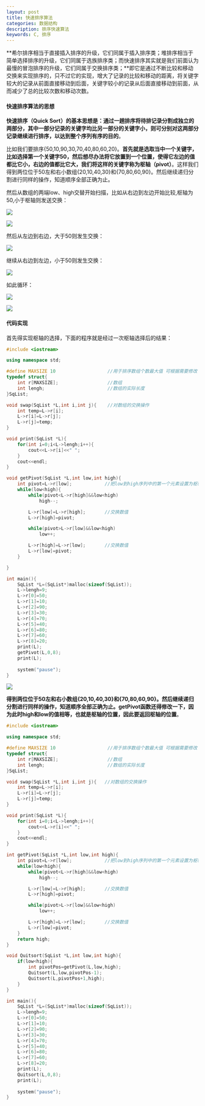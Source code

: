 ```yaml
---
layout: post
title: 快速排序算法
categories: 数据结构
description: 排序快速算法
keywords: C, 排序
---
```


**希尔排序相当于直接插入排序的升级，它们同属于插入排序类；堆排序相当于简单选择排序的升级，它们同属于选族排序类；而快速排序其实就是我们前面认为最慢的冒泡排序的升级，它们同属于交换排序类；**即它是通过不断比较和移动交换来实现排序的，只不过它的实现，增大了记录的比较和移动的距离，将关键字较大的记录从前面直接移动到后面，关键字较小的记录从后面直接移动到前面，从而减少了总的比较次数和移动次数。 

#### 快速排序算法的思想

**快速排序（Quick Sort）的基本思想是：通过一趟排序将待排记录分割成独立的两部分，其中一部分记录的关键字均比另一部分的关键字小，则可分别对这两部分记录继续进行排序，以达到整个序列有序的目的**。

比如我们要排序{50,10,90,30,70,40,80,60,20}。**首先就是选取当中一个关键字，比如选择第一个关键字50，然后想尽办法将它放置到一个位置，使得它左边的值都比它小，右边的值都比它大，我们将这样的关键字称为枢轴（pivot）**。这样我们得到两位位于50左和右小数组{20,10,40,30}和{70,80,60,90}。然后继续递归分割进行同样的操作，知道顺序全部正确为止。

然后从数组的两端low、high交替开始扫描，比如从右边到左边开始比较,枢轴为50,小于枢轴则发送交换：

![](/images/posts/Datastructure/173.png)

![](/images/posts/Datastructure/174.png)

然后从左边到右边，大于50则发生交换：

![](/images/posts/Datastructure/175.png)

继续从右边到左边，小于50则发生交换：

![](/images/posts/Datastructure/176.png)

如此循环：

![](/images/posts/Datastructure/177.png)

![](/images/posts/Datastructure/178.png)

#### 代码实现

首先得实现枢轴的选择，下面的程序就是经过一次枢轴选择后的结果：

```cpp
#include <iostream>

using namespace std;

#define MAXSIZE 10                   //用于排序数组个数最大值 可根据需要修改
typedef struct{
	int r[MAXSIZE];                  //数组
	int lengh;                       //数组的实际长度
}SqList;

void swap(SqList *L,int i,int j){    //对数组的交换操作
	int temp=L->r[i];
	L->r[i]=L->r[j];
	L->r[j]=temp;
}

void print(SqList *L){
	for(int i=0;i<L->lengh;i++){
		cout<<L->r[i]<<" ";
	}
	cout<<endl;
}

void getPivot(SqList *L,int low,int high){
	int pivot=L->r[low];            //把low到high序列中的第一个元素设置为枢轴
	while(low<high){
		while(pivot<L->r[high]&&low<high)     
			high--;

		L->r[low]=L->r[high];       //交换数值
		L->r[high]=pivot;

		while(pivot>L->r[low]&&low<high)
			low++;

		L->r[high]=L->r[low];       //交换数值
		L->r[low]=pivot;
	}

}

int main(){
	SqList *L=(SqList*)malloc(sizeof(SqList));
	L->lengh=9;
	L->r[0]=50;
	L->r[1]=10;
	L->r[2]=90;
	L->r[3]=30;
	L->r[4]=70;
	L->r[5]=40;
	L->r[6]=80;
	L->r[7]=60;
	L->r[8]=20;
	print(L);
	getPivot(L,0,8);
	print(L);
	
	system("pause");
}
```

![](/images/posts/Datastructure/179.png)

**得到两位位于50左和右小数组{20,10,40,30}和{70,80,60,90}。然后继续递归分割进行同样的操作，知道顺序全部正确为止。getPivot函数还得修改一下，因为此时high和low的值相等，也就是枢轴的位置，因此要返回枢轴的位置**。

```cpp
#include <iostream>

using namespace std;

#define MAXSIZE 10                   //用于排序数组个数最大值 可根据需要修改
typedef struct{
	int r[MAXSIZE];                  //数组
	int lengh;                       //数组的实际长度
}SqList;

void swap(SqList *L,int i,int j){   //对数组的交换操作
	int temp=L->r[i];
	L->r[i]=L->r[j];
	L->r[j]=temp;
}

void print(SqList *L){
	for(int i=0;i<L->lengh;i++){
		cout<<L->r[i]<<" ";
	}
	cout<<endl;
}

int getPivot(SqList *L,int low,int high){
	int pivot=L->r[low];            //把low到high序列中的第一个元素设置为枢轴
	while(low<high){
		while(pivot<L->r[high]&&low<high)     
			high--;

		L->r[low]=L->r[high];       //交换数值
		L->r[high]=pivot;

		while(pivot>L->r[low]&&low<high)
			low++;

		L->r[high]=L->r[low];       //交换数值
		L->r[low]=pivot;
	}
	return high;
}

void Quitsort(SqList *L,int low,int high){
	if(low<high){
		int pivotPos=getPivot(L,low,high);
		Quitsort(L,low,pivotPos-1);
		Quitsort(L,pivotPos+1,high);
	}
}

int main(){
	SqList *L=(SqList*)malloc(sizeof(SqList));
	L->lengh=9;
	L->r[0]=50;
	L->r[1]=10;
	L->r[2]=90;
	L->r[3]=30;
	L->r[4]=70;
	L->r[5]=40;
	L->r[6]=80;
	L->r[7]=60;
	L->r[8]=20;
	print(L);
	Quitsort(L,0,8);
	print(L);
	
	system("pause");
}
```





